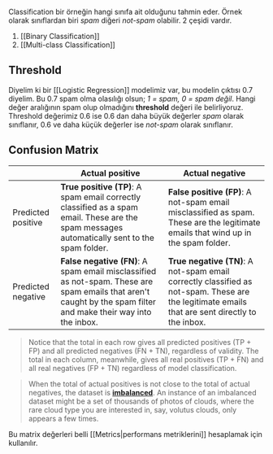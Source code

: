 Classification bir örneğin hangi sınıfa ait olduğunu tahmin eder. Örnek olarak sınıflardan biri *spam* diğeri *not-spam* olabilir. 2 çeşidi vardır.

1. [[Binary Classification]]
2. [[Multi-class Classification]]

## **Threshold**
Diyelim ki bir [[Logistic Regression]] modelimiz var, bu modelin çıktısı 0.7 diyelim. Bu 0.7 spam olma olasılığı olsun; *1 = spam, 0 = spam değil*.
Hangi değer aralığının spam olup olmadığını **threshold** değeri ile belirliyoruz.
Threshold değerimiz 0.6 ise 0.6 dan daha büyük değerler *spam* olarak sınıflanır, 0.6 ve daha küçük değerler ise *not-spam* olarak sınıflanır.

## **Confusion Matrix**
|                    | Actual positive                                                                                                                                                 | Actual negative                                                                                                                                 |
| ------------------ | --------------------------------------------------------------------------------------------------------------------------------------------------------------- | ----------------------------------------------------------------------------------------------------------------------------------------------- |
| Predicted positive | **True positive (TP)**: A spam email correctly classified as a spam email. These are the spam messages automatically sent to the spam folder.                   | **False positive (FP)**: A not-spam email misclassified as spam. These are the legitimate emails that wind up in the spam folder.               |
| Predicted negative | **False negative (FN)**: A spam email misclassified as not-spam. These are spam emails that aren't caught by the spam filter and make their way into the inbox. | **True negative (TN)**: A not-spam email correctly classified as not-spam. These are the legitimate emails that are sent directly to the inbox. |
>Notice that the total in each row gives all predicted positives (TP + FP) and all predicted negatives (FN + TN), regardless of validity. The total in each column, meanwhile, gives all real positives (TP + FN) and all real negatives (FP + TN) regardless of model classification.

>When the total of actual positives is not close to the total of actual negatives, the dataset is [**imbalanced**](https://developers.google.com/machine-learning/glossary#class_imbalanced_data_set). An instance of an imbalanced dataset might be a set of thousands of photos of clouds, where the rare cloud type you are interested in, say, volutus clouds, only appears a few times.

Bu matrix değerleri belli [[Metrics|performans metriklerini]] hesaplamak için kullanılır.

